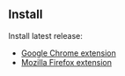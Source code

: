 ---
---


Install
-------

Install latest release:

* [Google Chrome extension](https://chrome.google.com/webstore/detail/joeekaccddgdgpdacldaoklcpefkjmck)
* [Mozilla Firefox extension](https://addons.mozilla.org/firefox/addon/849066)
